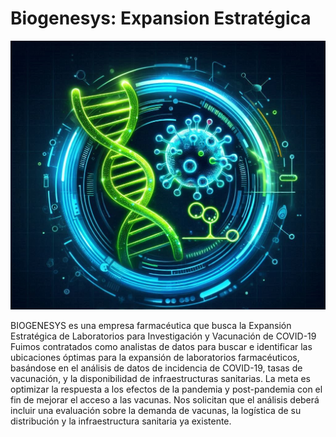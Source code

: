 
# Biogenesys: Expansion Estratégica
![LogoBg](logoBg.jpg)



BIOGENESYS es una empresa farmacéutica que busca la Expansión Estratégica de Laboratorios para Investigación y Vacunación de COVID-19
Fuimos contratados como  analistas de datos para buscar e identificar las ubicaciones óptimas para la expansión de laboratorios farmacéuticos, basándose en el análisis de datos de incidencia de COVID-19, tasas de vacunación, y la disponibilidad de infraestructuras sanitarias.
La meta es optimizar la respuesta a los efectos de la pandemia y post-pandemia con el fin de mejorar el acceso a las vacunas.
Nos solicitan que el análisis deberá incluir una evaluación sobre la demanda de vacunas, la logística de su distribución y la infraestructura sanitaria ya existente.
